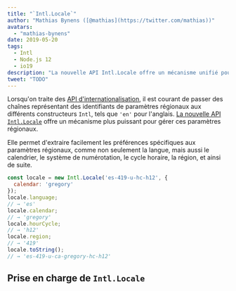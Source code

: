 ```yaml
---
title: "`Intl.Locale`"
author: "Mathias Bynens ([@mathias](https://twitter.com/mathias))"
avatars: 
  - "mathias-bynens"
date: 2019-05-20
tags: 
  - Intl
  - Node.js 12
  - io19
description: "La nouvelle API Intl.Locale offre un mécanisme unifié pour gérer les paramètres régionaux et est plus pratique que l'utilisation de chaînes."
tweet: "TODO"
---
```

Lorsqu'on traite des [API d'internationalisation](/features/tags/intl), il est courant de passer des chaînes représentant des identifiants de paramètres régionaux aux différents constructeurs `Intl`, tels que `'en'` pour l'anglais. [La nouvelle API `Intl.Locale`](https://github.com/tc39/proposal-intl-locale) offre un mécanisme plus puissant pour gérer ces paramètres régionaux.

<!--truncate-->
Elle permet d'extraire facilement les préférences spécifiques aux paramètres régionaux, comme non seulement la langue, mais aussi le calendrier, le système de numérotation, le cycle horaire, la région, et ainsi de suite.

```js
const locale = new Intl.Locale('es-419-u-hc-h12', {
  calendar: 'gregory'
});
locale.language;
// → 'es'
locale.calendar;
// → 'gregory'
locale.hourCycle;
// → 'h12'
locale.region;
// → '419'
locale.toString();
// → 'es-419-u-ca-gregory-hc-h12'
```

## Prise en charge de `Intl.Locale`

<feature-support chrome="74 /blog/v8-release-74#intl.locale"
                 firefox="non"
                 safari="non"
                 nodejs="12 https://twitter.com/mathias/status/1120700101637353473"
                 babel="non"></feature-support>
